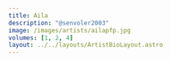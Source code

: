 ```yaml
---
title: Aila
description: "@senvoler2003"
image: /images/artists/ailapfp.jpg
volumes: [1, 2, 4]
layout: ../../layouts/ArtistBioLayout.astro
---
```

